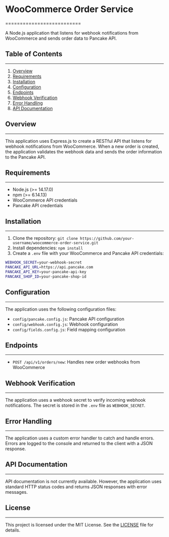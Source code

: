 # WooCommerce Order Service
==========================

A Node.js application that listens for webhook notifications from WooCommerce and sends order data to Pancake API.

## Table of Contents
-----------------

1. [Overview](#overview)
2. [Requirements](#requirements)
3. [Installation](#installation)
4. [Configuration](#configuration)
5. [Endpoints](#endpoints)
6. [Webhook Verification](#webhook-verification)
7. [Error Handling](#error-handling)
8. [API Documentation](#api-documentation)

## Overview
------------

This application uses Express.js to create a RESTful API that listens for webhook notifications from WooCommerce. When a new order is created, the application validates the webhook data and sends the order information to the Pancake API.

## Requirements
---------------

* Node.js (>= 14.17.0)
* npm (>= 6.14.13)
* WooCommerce API credentials
* Pancake API credentials

## Installation
------------

1. Clone the repository: `git clone https://github.com/your-username/woocommerce-order-service.git`
2. Install dependencies: `npm install`
3. Create a `.env` file with your WooCommerce and Pancake API credentials:
```bash
WEBHOOK_SECRET=your-webhook-secret
PANCAKE_API_URL=https://api.pancake.com
PANCAKE_API_KEY=your-pancake-api-key
PANCAKE_SHOP_ID=your-pancake-shop-id
```
## Configuration
-------------

The application uses the following configuration files:

* `config/pancake.config.js`: Pancake API configuration
* `config/webhook.config.js`: Webhook configuration
* `config/fields.config.js`: Field mapping configuration

## Endpoints
------------

* `POST /api/v1/orders/new`: Handles new order webhooks from WooCommerce

## Webhook Verification
--------------------

The application uses a webhook secret to verify incoming webhook notifications. The secret is stored in the `.env` file as `WEBHOOK_SECRET`.

## Error Handling
----------------

The application uses a custom error handler to catch and handle errors. Errors are logged to the console and returned to the client with a JSON response.

## API Documentation
-------------------

API documentation is not currently available. However, the application uses standard HTTP status codes and returns JSON responses with error messages.

## License
-------

This project is licensed under the MIT License. See the [LICENSE](LICENSE) file for details.
